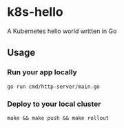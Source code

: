 # k8s-hello

A Kubernetes hello world written in Go

## Usage

### Run your app locally

```
go run cmd/http-server/main.go
```

### Deploy to your local cluster

```
make && make push && make rollout
```